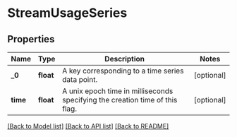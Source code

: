# StreamUsageSeries

## Properties
Name | Type | Description | Notes
------------ | ------------- | ------------- | -------------
**_0** | **float** | A key corresponding to a time series data point. | [optional] 
**time** | **float** | A unix epoch time in milliseconds specifying the creation time of this flag. | [optional] 

[[Back to Model list]](../README.md#documentation-for-models) [[Back to API list]](../README.md#documentation-for-api-endpoints) [[Back to README]](../README.md)


